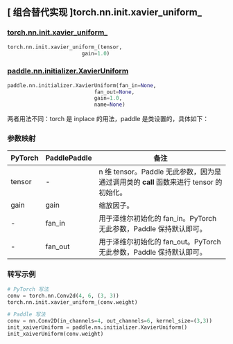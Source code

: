 ## [ 组合替代实现 ]torch.nn.init.xavier_uniform_

### [torch.nn.init.xavier_uniform_](https://pytorch.org/docs/stable/nn.init.html?highlight=xavier_uniform_#torch.nn.init.xavier_uniform_)

```python
torch.nn.init.xavier_uniform_(tensor,
                        gain=1.0)
```

### [paddle.nn.initializer.XavierUniform](https://www.paddlepaddle.org.cn/documentation/docs/zh/develop/api/paddle/nn/initializer/XavierUniform_cn.html)

```python
paddle.nn.initializer.XavierUniform(fan_in=None,
                            fan_out=None,
                            gain=1.0,
                            name=None)
```

两者用法不同：torch 是 inplace 的用法，paddle 是类设置的，具体如下：

### 参数映射

| PyTorch       | PaddlePaddle | 备注                                                   |
| ------------- | ------------ | ------------------------------------------------------ |
| tensor        | -          | n 维 tensor。Paddle 无此参数，因为是通过调用类的 __call__ 函数来进行 tensor 的初始化。    |
| gain        | gain          |  缩放因子。                                              |
| -          |  fan_in          | 用于泽维尔初始化的 fan_in。PyTorch 无此参数，Paddle 保持默认即可。        |
| -          |  fan_out         | 用于泽维尔初始化的 fan_out。PyTorch 无此参数，Paddle 保持默认即可。       |

### 转写示例
```python
# PyTorch 写法
conv = torch.nn.Conv2d(4, 6, (3, 3))
torch.nn.init.xavier_uniform_(conv.weight)

# Paddle 写法
conv = nn.Conv2D(in_channels=4, out_channels=6, kernel_size=(3,3))
init_xaiverUniform = paddle.nn.initializer.XavierUniform()
init_xaiverUniform(conv.weight)
```
